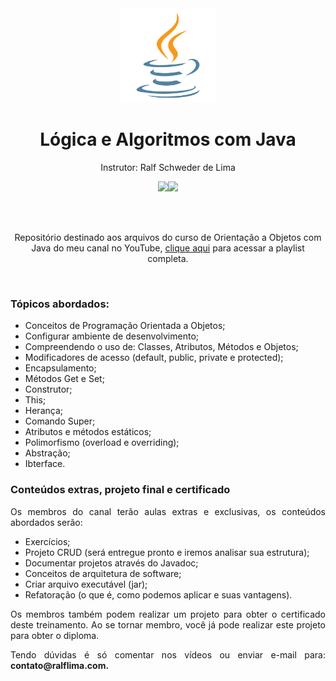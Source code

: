 <div align="center">
  <img src="https://github.com/ralflima/2025-POO-Java/blob/main/logo.png" width="30%">
  <h1 style="border-bottom:none">Lógica e Algoritmos com Java</h1>
  <p>Instrutor: Ralf Schweder de Lima</p>
  
  <a href="https://www.youtube.com/channel/UCtT934GO9Y7hoFPR_vmV5zQ" target="_blank"><img src="https://img.shields.io/badge/YouTube-FF0000?style=for-the-badge&logo=youtube&logoColor=white"></a><a href="https://www.linkedin.com/in/ralf-lima-3b93708a/" target="_blank"><img src="https://img.shields.io/badge/LinkedIn-0077B5?style=for-the-badge&logo=linkedin&logoColor=white"></a>
  
  <br>
  <br>
  <p>Repositório destinado aos arquivos do curso de Orientação a Objetos com Java do meu canal no YouTube, <a href="https://youtube.com/playlist?list=PLWXw8Gu52TRKTlYlkRzGiUwtSe38Fw-1y&si=b57o_KEasnzjKvQJ" target="_blank">clique aqui</a> para acessar a playlist completa.</p>
  <br>
  <div align="justify">
  <h3>Tópicos abordados:</h3>
  
   + Conceitos de Programação Orientada a Objetos;
   + Configurar ambiente de desenvolvimento;
   + Compreendendo o uso de: Classes, Atributos, Métodos e Objetos;
   + Modificadores de acesso (default, public, private e protected);
   + Encapsulamento;
   + Métodos Get e Set;
   + Construtor;
   + This;
   + Herança;
   + Comando Super;
   + Atributos e métodos estáticos;
   + Polimorfismo (overload e overriding);
   + Abstração;
   + Ibterface.


   <h3>Conteúdos extras, projeto final e certificado</h3>

   <p>Os membros do canal terão aulas extras e exclusivas, os conteúdos abordados serão:</p>

   + Exercícios;
   + Projeto CRUD (será entregue pronto e iremos analisar sua estrutura);
   + Documentar projetos através do Javadoc;
   + Conceitos de arquitetura de software;
   + Criar arquivo executável (jar);
   + Refatoração (o que é, como podemos aplicar e suas vantagens).

   <p>Os membros também podem realizar um projeto para obter o certificado deste treinamento. Ao se tornar membro, você já pode realizar este projeto para obter o diploma.</p>

   <p>Tendo dúvidas é só comentar nos vídeos ou enviar e-mail para: <b>contato@ralflima.com<b>.</p>
  </div>
</div>